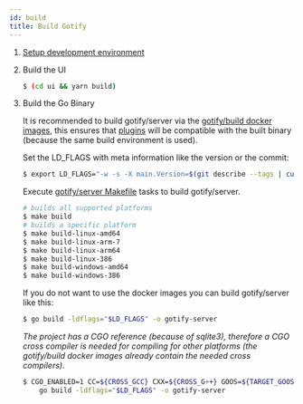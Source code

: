 ```yaml
---
id: build
title: Build Gotify
---
```


1. [Setup development environment](dev-setup.md)

1. Build the UI

   ```bash
   $ (cd ui && yarn build)
   ```

1. Build the Go Binary

   It is recommended to build gotify/server via the [gotify/build docker images](https://github.com/gotify/build),
   this ensures that [plugins](plugin.md) will be compatible with the built binary (because the same build environment is used).

   Set the LD_FLAGS with meta information like the version or the commit:

   ```bash
   $ export LD_FLAGS="-w -s -X main.Version=$(git describe --tags | cut -c 2-) -X main.BuildDate=$(date "+%F-%T") -X main.Commit=$(git rev-parse --verify HEAD) -X main.Mode=prod";
   ```

   Execute [gotify/server Makefile](https://github.com/gotify/server/blob/master/Makefile) tasks to build gotify/server.

   ```bash
   # builds all supported platforms
   $ make build
   # builds a specific platform
   $ make build-linux-amd64
   $ make build-linux-arm-7
   $ make build-linux-arm64
   $ make build-linux-386
   $ make build-windows-amd64
   $ make build-windows-386
   ```

   If you do not want to use the docker images you can build gotify/server like this:

   ```bash
   $ go build -ldflags="$LD_FLAGS" -o gotify-server
   ```

   _The project has a CGO reference (because of sqlite3), therefore a CGO cross compiler is needed for compiling for
   other platforms (the gotify/build docker images already contain the needed cross compilers)._

   ```bash
   $ CGO_ENABLED=1 CC=${CROSS_GCC} CXX=${CROSS_G++} GOOS=${TARGET_GOOS} GOARCH=${TARGET_GOARCH} \
       go build -ldflags="$LD_FLAGS" -o gotify-server
   ```
